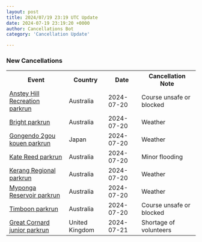 ```yaml
---
layout: post
title: 2024/07/19 23:19 UTC Update
date: 2024-07-19 23:19:20 +0000
author: Cancellations Bot
category: 'Cancellation Update'

---
```


<h3>New Cancellations</h3>
<div class='hscrollable'>
<table style='width: 100%'>
    <tr>
        <th>Event</th>
        <th>Country</th>
        <th>Date</th>
        <th>Cancellation Note</th>
    </tr>
    <tr>
        <td><a href="https://www.parkrun.com.au/ansteyhillrecreation">Anstey Hill Recreation parkrun</a></td>
        <td>Australia</td>
        <td>2024-07-20</td>
        <td>Course unsafe or blocked</td>
    </tr>
    <tr>
        <td><a href="https://www.parkrun.com.au/bright">Bright parkrun</a></td>
        <td>Australia</td>
        <td>2024-07-20</td>
        <td>Weather</td>
    </tr>
    <tr>
        <td><a href="https://www.parkrun.jp/gongendo2goukouen">Gongendo 2gou kouen parkrun</a></td>
        <td>Japan</td>
        <td>2024-07-20</td>
        <td>Weather</td>
    </tr>
    <tr>
        <td><a href="https://www.parkrun.com.au/katereed">Kate Reed parkrun</a></td>
        <td>Australia</td>
        <td>2024-07-20</td>
        <td>Minor flooding</td>
    </tr>
    <tr>
        <td><a href="https://www.parkrun.com.au/kerangregional">Kerang Regional parkrun</a></td>
        <td>Australia</td>
        <td>2024-07-20</td>
        <td>Weather</td>
    </tr>
    <tr>
        <td><a href="https://www.parkrun.com.au/mypongareservoir">Myponga Reservoir parkrun</a></td>
        <td>Australia</td>
        <td>2024-07-20</td>
        <td>Weather</td>
    </tr>
    <tr>
        <td><a href="https://www.parkrun.com.au/timboon">Timboon parkrun</a></td>
        <td>Australia</td>
        <td>2024-07-20</td>
        <td>Course unsafe or blocked</td>
    </tr>
    <tr>
        <td><a href="https://www.parkrun.org.uk/greatcornard-juniors">Great Cornard junior parkrun</a></td>
        <td>United Kingdom</td>
        <td>2024-07-21</td>
        <td>Shortage of volunteers</td>
    </tr>
</table>
</div>
